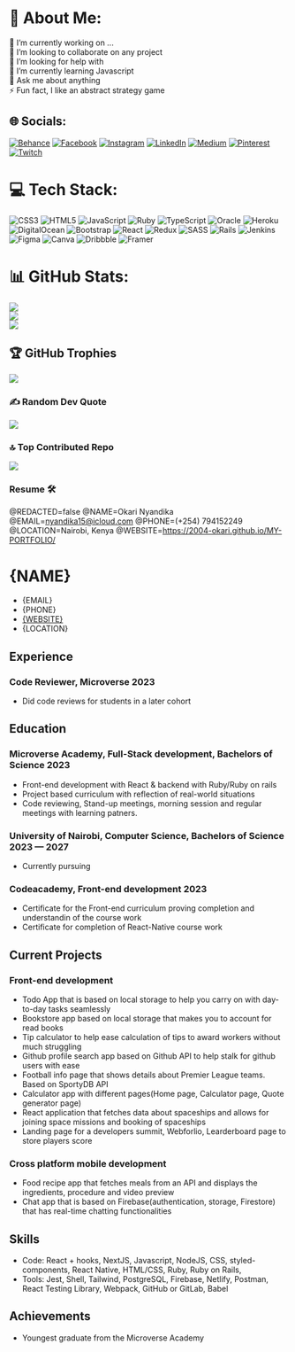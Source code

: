 # 💫 About Me:
🔭 I’m currently working on ...<br>👯 I’m looking to collaborate on any project<br>🤝 I’m looking for help with<br>🌱 I’m currently learning Javascript<br>💬 Ask me about anything<br>⚡ Fun fact, I like an abstract strategy game


## 🌐 Socials:
[![Behance](https://img.shields.io/badge/Behance-1769ff?logo=behance&logoColor=white)](https://behance.net/okarinyandika) [![Facebook](https://img.shields.io/badge/Facebook-%231877F2.svg?logo=Facebook&logoColor=white)](https://facebook.com/rooney.okari) [![Instagram](https://img.shields.io/badge/Instagram-%23E4405F.svg?logo=Instagram&logoColor=white)](https://instagram.com/okari.rooney.nyandika) [![LinkedIn](https://img.shields.io/badge/LinkedIn-%230077B5.svg?logo=linkedin&logoColor=white)](https://linkedin.com/in/rooney-okari) [![Medium](https://img.shields.io/badge/Medium-12100E?logo=medium&logoColor=white)](https://medium.com/@nyandika15) [![Pinterest](https://img.shields.io/badge/Pinterest-%23E60023.svg?logo=Pinterest&logoColor=white)](https://pinterest.com/nyandika15) [![Twitch](https://img.shields.io/badge/Twitch-%239146FF.svg?logo=Twitch&logoColor=white)](https://twitch.tv/nyandika15) 

# 💻 Tech Stack:
![CSS3](https://img.shields.io/badge/css3-%231572B6.svg?style=for-the-badge&logo=css3&logoColor=white) ![HTML5](https://img.shields.io/badge/html5-%23E34F26.svg?style=for-the-badge&logo=html5&logoColor=white) ![JavaScript](https://img.shields.io/badge/javascript-%23323330.svg?style=for-the-badge&logo=javascript&logoColor=%23F7DF1E) ![Ruby](https://img.shields.io/badge/ruby-%23CC342D.svg?style=for-the-badge&logo=ruby&logoColor=white) ![TypeScript](https://img.shields.io/badge/typescript-%23007ACC.svg?style=for-the-badge&logo=typescript&logoColor=white) ![Oracle](https://img.shields.io/badge/Oracle-F80000?style=for-the-badge&logo=oracle&logoColor=white) ![Heroku](https://img.shields.io/badge/heroku-%23430098.svg?style=for-the-badge&logo=heroku&logoColor=white) ![DigitalOcean](https://img.shields.io/badge/DigitalOcean-%230167ff.svg?style=for-the-badge&logo=digitalOcean&logoColor=white) ![Bootstrap](https://img.shields.io/badge/bootstrap-%23563D7C.svg?style=for-the-badge&logo=bootstrap&logoColor=white) ![React](https://img.shields.io/badge/react-%2320232a.svg?style=for-the-badge&logo=react&logoColor=%2361DAFB) ![Redux](https://img.shields.io/badge/redux-%23593d88.svg?style=for-the-badge&logo=redux&logoColor=white) ![SASS](https://img.shields.io/badge/SASS-hotpink.svg?style=for-the-badge&logo=SASS&logoColor=white) ![Rails](https://img.shields.io/badge/rails-%23CC0000.svg?style=for-the-badge&logo=ruby-on-rails&logoColor=white) ![Jenkins](https://img.shields.io/badge/jenkins-%232C5263.svg?style=for-the-badge&logo=jenkins&logoColor=white) 	![Figma](https://img.shields.io/badge/figma-%23F24E1E.svg?style=for-the-badge&logo=figma&logoColor=white) ![Canva](https://img.shields.io/badge/Canva-%2300C4CC.svg?style=for-the-badge&logo=Canva&logoColor=white) ![Dribbble](https://img.shields.io/badge/Dribbble-EA4C89?style=for-the-badge&logo=dribbble&logoColor=white) ![Framer](https://img.shields.io/badge/Framer-black?style=for-the-badge&logo=framer&logoColor=blue)
# 📊 GitHub Stats:
![](https://github-readme-stats.vercel.app/api?username=2004-okari&theme=vue-dark&hide_border=true&include_all_commits=true&count_private=false)<br/>
![](https://github-readme-streak-stats.herokuapp.com/?user=2004-okari&theme=vue-dark&hide_border=true)<br/>
![](https://github-readme-stats.vercel.app/api/top-langs/?username=2004-okari&theme=vue-dark&hide_border=true&include_all_commits=true&count_private=false&layout=compact)

## 🏆 GitHub Trophies
![](https://github-profile-trophy.vercel.app/?username=2004-okari&theme=radical&no-frame=false&no-bg=false&margin-w=4)

### ✍️ Random Dev Quote
![](https://quotes-github-readme.vercel.app/api?type=horizontal&theme=gruvbox)

### 🔝 Top Contributed Repo
![](https://github-contributor-stats.vercel.app/api?username=2004-okari&limit=5&theme=dark&combine_all_yearly_contributions=true)

### Resume 🛠️
<!--
Welcome to resume.lol !

This is the template you can use to get started.

More documentation can be found in the docs section
>>> https://resume.lol/docs
-->
@REDACTED=false
@NAME=Okari Nyandika
@EMAIL=nyandika15@icloud.com
@PHONE=(+254) 794152249
@LOCATION=Nairobi, Kenya
@WEBSITE=https://2004-okari.github.io/MY-PORTFOLIO/

# {NAME}

<div class="section headerInfo">

- {EMAIL}
- {PHONE}
- [{WEBSITE}](https://{WEBSITE})
- {LOCATION}

</div>

## Experience


### Code Reviewer, Microverse <span class="spacer"></span> 2023

- Did code reviews for students in a later cohort
<!-- Older resume bits can be commented out so that you can keep the info without deleting it -->

<!-- ### <span>Software Engineering Intern, Google</span> <span>Mar 2017 &mdash; Sept 2017</span>

### <span>Software Engineering Intern, Curalate</span> <span>June 2016 &mdash; Sept 2016</span> -->

## Education

### Microverse Academy, Full-Stack development, Bachelors of Science <span class="spacer"></span> 2023

- Front-end development with React & backend with Ruby/Ruby on rails
- Project based curriculum with reflection of real-world situations
- Code reviewing, Stand-up meetings, morning session and regular meetings with learning patners.

### University of Nairobi, Computer Science, Bachelors of Science <span class="spacer"></span>  2023 &mdash; 2027

- Currently pursuing

### Codeacademy, Front-end development<span class="spacer"></span> 2023

- Certificate for the Front-end curriculum proving completion and understandin of the course work
- Certificate for completion of React-Native course work

## Current Projects

### Front-end development
- Todo App that is based on local storage to help you carry on with day-to-day tasks seamlessly 
- Bookstore app based on local storage that makes you to account for read books
- Tip calculator to help ease calculation of tips to award workers without much struggling
- Github profile search app based on Github API to help stalk for github users with ease
- Football info page that shows details about Premier League teams. Based on SportyDB API
- Calculator app with different pages(Home page, Calculator page, Quote generator page)
- React application that fetches data about spaceships and allows for joining space missions and booking of spaceships
- Landing page for a developers summit, Webforlio, Learderboard page to store players score

### Cross platform mobile development
- Food recipe app that fetches meals from an API and displays the ingredients, procedure and video preview
- Chat app that is based on Firebase(authentication, storage, Firestore) that has real-time chatting functionalities

## Skills

- Code: React + hooks, NextJS, Javascript, NodeJS, CSS, styled-components, React Native, HTML/CSS, Ruby, Ruby on Rails, 
- Tools:  Jest, Shell, Tailwind, PostgreSQL, Firebase, Netlify, Postman, React Testing Library, Webpack, GitHub or GitLab, Babel

## Achievements

- Youngest graduate from the Microverse Academy



<!-- Proudly created with GPRM ( https://gprm.itsvg.in ) -->
